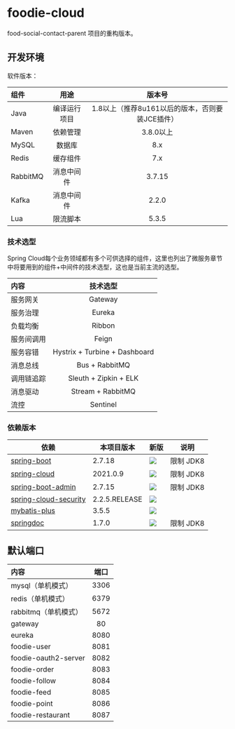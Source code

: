 # foodie-cloud

food-social-contact-parent 项目的重构版本。

## 开发环境

软件版本：

| 组件          | 用途  	  |              版本号              | 
|:------------|:------:|:-----------------------------:| 
| Java        | 编译运行项目 | 1.8以上（推荐8u161以后的版本，否则要装JCE插件） |
| Maven       |  依赖管理  |            3.8.0以上            |
| MySQL       |  数据库   |              8.x              | 
| Redis     	 | 缓存组件 	 |              7.x              | 
| RabbitMQ    | 消息中间件  |            3.7.15             | 
| Kafka       | 消息中间件  |             2.2.0             
| Lua         |  限流脚本  |             5.3.5             | 

### 技术选型

Spring Cloud每个业务领域都有多个可供选择的组件，这里也列出了微服务章节中将要用到的组件+中间件的技术选型，这也是当前主流的选型。

| 内容          |            技术选型  	            | 
|:------------|:-----------------------------:| 
| 服务网关     	  |            Gateway            |
| 服务治理  	     |           Eureka 	            |
| 负载均衡     	  |           Ribbon 	            |
| 服务间调用     	 |            Feign 	            |
| 服务容错     	  | Hystrix + Turbine + Dashboard |
| 消息总线     	  |        Bus + RabbitMQ	        |
| 调用链追踪     	 |     Sleuth + Zipkin + ELK     |
| 消息驱动     	  |      Stream + RabbitMQ	       |
| 流控     	    |          Sentinel 	           |

### 依赖版本

| 依赖                                                                         | 本项目版本         | 新版                                                                                                                                                                                                                                 | 说明      |
|----------------------------------------------------------------------------|---------------|------------------------------------------------------------------------------------------------------------------------------------------------------------------------------------------------------------------------------------|---------|
| [spring-boot](https://github.com/spring-projects/spring-boot)              | 2.7.18        | <img src="https://img.shields.io/maven-metadata/v?label=&color=blue&versionPrefix=2.&metadataUrl=https://oss.sonatype.org/content/repositories/releases/org/springframework/boot/spring-boot-dependencies/maven-metadata.xml">     | 限制 JDK8 |
| [spring-cloud](https://github.com/spring-cloud)                            | 2021.0.9      | <img src="https://img.shields.io/maven-metadata/v?label=&color=blue&versionPrefix=2021&metadataUrl=https://oss.sonatype.org/content/repositories/releases/org/springframework/cloud/spring-cloud-dependencies/maven-metadata.xml"> | 限制 JDK8 |
| [spring-boot-admin](https://github.com/codecentric/spring-boot-admin)      | 2.7.15        | <img src="https://img.shields.io/maven-metadata/v?label=&color=blue&versionPrefix=2.&metadataUrl=https://oss.sonatype.org/content/repositories/releases/de/codecentric/spring-boot-admin-dependencies/maven-metadata.xml">         | 限制 JDK8 |
| [spring-cloud-security](https://spring.io/projects/spring-cloud-security/) | 2.2.5.RELEASE | <img src="https://img.shields.io/maven-metadata/v?label=&color=blue&metadataUrl=https://repo1.maven.org/maven2/org/springframework/cloud/spring-cloud-starter-security/maven-metadata.xml">                                        |         |
| [mybatis-plus](https://github.com/baomidou/mybatis-plus)                   | 3.5.5         | <img src="https://img.shields.io/maven-metadata/v?label=&color=blue&metadataUrl=https://oss.sonatype.org/content/repositories/releases/com/baomidou/mybatis-plus-boot-starter/maven-metadata.xml">                                 |         |
| [springdoc](https://github.com/springdoc)                                  | 1.7.0         | <img src="https://img.shields.io/maven-metadata/v?label=&color=blue&metadataUrl=https://oss.sonatype.org/content/repositories/releases/org/springdoc/springdoc-openapi-ui/maven-metadata.xml">                                     | 限制 JDK8 |

## 默认端口

| 内容                         | 端口  	  | 
|:---------------------------|:------:| 
| mysql（单机模式）     	          | 3306 	 |
| redis（单机模式）     	          | 6379 	 |
| rabbitmq（单机模式）     	       | 5672 	 |
| gateway     	              |   80   |
| eureka  	                  | 8080 	 |
| foodie-user     	          |  8081  |
| foodie-oauth2-server     	 |  8082  |
| foodie-order     	         |  8083  |
| foodie-follow     	        |  8084  |
| foodie-feed     	          |  8085  |
| foodie-point     	         |  8086  |
| foodie-restaurant     	    |  8087  |

